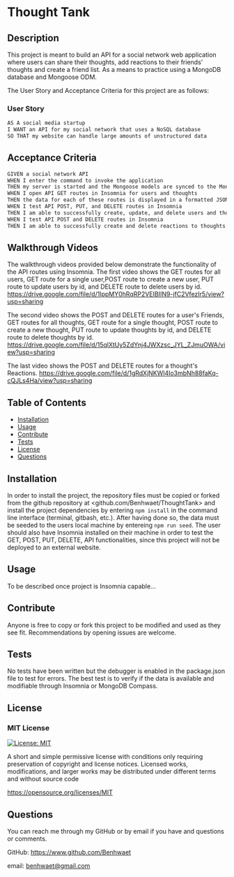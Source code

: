 # Thought Tank

## Description

This project is meant to build an API for a social network web application where users can share their thoughts, add reactions to their friends' thoughts and create a friend list. As a means to practice using a MongoDB database and Mongoose ODM.

The User Story and Acceptance Criteria for this project are as follows:

### User Story

```md
AS A social media startup
I WANT an API for my social network that uses a NoSQL database
SO THAT my website can handle large amounts of unstructured data
```

## Acceptance Criteria

```md
GIVEN a social network API
WHEN I enter the command to invoke the application
THEN my server is started and the Mongoose models are synced to the MongoDB database
WHEN I open API GET routes in Insomnia for users and thoughts
THEN the data for each of these routes is displayed in a formatted JSON
WHEN I test API POST, PUT, and DELETE routes in Insomnia
THEN I am able to successfully create, update, and delete users and thoughts in my database
WHEN I test API POST and DELETE routes in Insomnia
THEN I am able to successfully create and delete reactions to thoughts and add and remove friends to a user’s friend list
```

## Walkthrough Videos

The walkthrough videos provided below demonstrate the functionality of the API routes using Insomnia. The first video shows the GET routes for all users, GET route for a single user,POST route to create a new user, PUT route to update users by id, and DELETE route to delete users by id.
<https://drive.google.com/file/d/1IppMY0hRqRP2VEIBIIN9-jfC2VfezIr5/view?usp=sharing>

The second video shows the POST and DELETE routes for a user's Friends, GET routes for all thoughts, GET route for a single thought, POST route to create a new thought, PUT route to update thoughts by id, and DELETE route to delete thoughts by id.
<https://drive.google.com/file/d/15qlXtUy5ZdYnj4JWXzsc_JYL_ZJmuOWA/view?usp=sharing>

The last video shows the POST and DELETE routes for a thought's Reactions.
<https://drive.google.com/file/d/1gRdXjNKWl4Io3mbNh88faKq-cQJLs4Ha/view?usp=sharing>

## Table of Contents

- [Installation](#installation)
- [Usage](#usage)
- [Contribute](#contribute)
- [Tests](#tests)
- [License](#license)
- [Questions](#questions)

## Installation

In order to install the project, the repository files must be copied or forked from the github repository at <github.com/Benhwaet/ThoughtTank> and install the project dependencies by entering ```npm install``` in the command line interface (terminal, gitbash, etc.).  After having done so, the data must be seeded to the users local machine by entereing ```npm run seed```. The user should also have Insomnia installed on their machine in order to test the GET, POST, PUT, DELETE, API functionalities, since this project will not be deployed to an external website.

## Usage

To be described once project is Insomnia capable...

## Contribute

Anyone is free to copy or fork this project to be modified and used as they see fit.  Recommendations by opening issues are welcome.

## Tests

No tests have been written but  the debugger is enabled in the package.json file to test for errors. The best test is to verify if the data is available and modifiable through Insomnia or MongoDB Compass.

## License

### MIT License

[![License: MIT](https://img.shields.io/badge/License-MIT-yellow.svg)](https://opensource.org/licenses/MIT)

A short and simple permissive license with conditions only requiring preservation of copyright and license notices. Licensed works, modifications, and larger works may be distributed under different terms and without source code

<https://opensource.org/licenses/MIT>

## Questions

You can reach me through my GitHub or by email
if you have and questions or comments.

GitHub: <https://www.github.com/Benhwaet>

email: <benhwaet@gmail.com>
